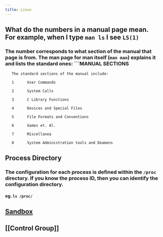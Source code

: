 ```yaml
---
title: Linux
---
```


## What do the numbers in a manual page mean. For example, when I type `man ls` I see `LS(1)`
### The number corresponds to what section of the manual that page is from. The man page for man itself (`man man`) explains it and lists the standard ones: ```MANUAL SECTIONS
       The standard sections of the manual include:

       1      User Commands

       2      System Calls

       3      C Library Functions

       4      Devices and Special Files

       5      File Formats and Conventions

       6      Games et. Al.

       7      Miscellanea

       8      System Administration tools and Deamons
## Process Directory
### The configuration for each process is defined within the `/proc` directory. If you know the process ID, then you can identify the configuration directory.
#### eg. `ls /proc/`
## [Sandbox](https://security.stackexchange.com/questions/168452/how-is-sandboxing-implemented)
## [[Control Group]]
##
